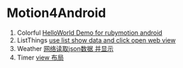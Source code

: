 # Motion4Android
1. Colorful [HelloWorld Demo for rubymotion android](./Colorful)
2. ListThings [use list show data and click open web view ](./ListThings)
3. Weather [网络读取json数据 并显示](./Weather)
4. Timer [view 布局](./Timer)